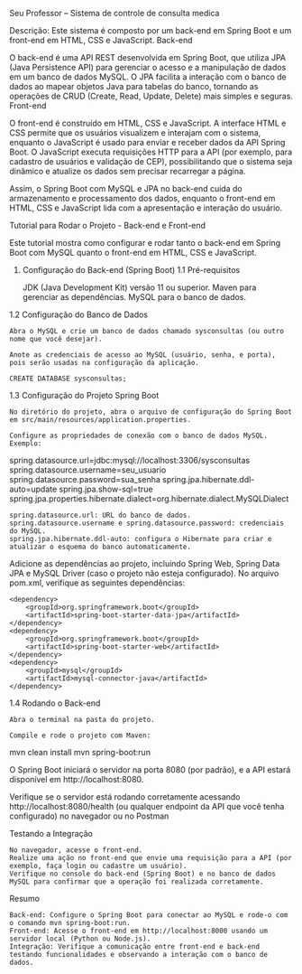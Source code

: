 Seu Professor – Sistema de controle de consulta medica

Descrição:
Este sistema é composto por um back-end em Spring Boot e um front-end em HTML, CSS e JavaScript.
Back-end

O back-end é uma API REST desenvolvida em Spring Boot, que utiliza JPA (Java Persistence API) para gerenciar o acesso e a manipulação de dados em um banco de dados MySQL. O JPA facilita a interação com o banco de dados ao mapear objetos Java para tabelas do banco, tornando as operações de CRUD (Create, Read, Update, Delete) mais simples e seguras.
Front-end

O front-end é construído em HTML, CSS e JavaScript. A interface HTML e CSS permite que os usuários visualizem e interajam com o sistema, enquanto o JavaScript é usado para enviar e receber dados da API Spring Boot. O JavaScript executa requisições HTTP para a API (por exemplo, para cadastro de usuários e validação de CEP), possibilitando que o sistema seja dinâmico e atualize os dados sem precisar recarregar a página.

Assim, o Spring Boot com MySQL e JPA no back-end cuida do armazenamento e processamento dos dados, enquanto o front-end em HTML, CSS e JavaScript lida com a apresentação e interação do usuário.


Tutorial para Rodar o Projeto - Back-end e Front-end

Este tutorial mostra como configurar e rodar tanto o back-end em Spring Boot com MySQL quanto o front-end em HTML, CSS e JavaScript.
1. Configuração do Back-end (Spring Boot)
1.1 Pré-requisitos

    JDK (Java Development Kit) versão 11 ou superior.
    Maven para gerenciar as dependências.
    MySQL para o banco de dados.

1.2 Configuração do Banco de Dados

    Abra o MySQL e crie um banco de dados chamado sysconsultas (ou outro nome que você desejar).

    Anote as credenciais de acesso ao MySQL (usuário, senha, e porta), pois serão usadas na configuração da aplicação.

    CREATE DATABASE sysconsultas;

1.3 Configuração do Projeto Spring Boot

    No diretório do projeto, abra o arquivo de configuração do Spring Boot em src/main/resources/application.properties.

    Configure as propriedades de conexão com o banco de dados MySQL. Exemplo:

spring.datasource.url=jdbc:mysql://localhost:3306/sysconsultas
spring.datasource.username=seu_usuario
spring.datasource.password=sua_senha
spring.jpa.hibernate.ddl-auto=update
spring.jpa.show-sql=true
spring.jpa.properties.hibernate.dialect=org.hibernate.dialect.MySQLDialect

    spring.datasource.url: URL do banco de dados.
    spring.datasource.username e spring.datasource.password: credenciais do MySQL.
    spring.jpa.hibernate.ddl-auto: configura o Hibernate para criar e atualizar o esquema do banco automaticamente.

Adicione as dependências ao projeto, incluindo Spring Web, Spring Data JPA e MySQL Driver (caso o projeto não esteja configurado). No arquivo pom.xml, verifique as seguintes dependências:

    <dependency>
        <groupId>org.springframework.boot</groupId>
        <artifactId>spring-boot-starter-data-jpa</artifactId>
    </dependency>
    <dependency>
        <groupId>org.springframework.boot</groupId>
        <artifactId>spring-boot-starter-web</artifactId>
    </dependency>
    <dependency>
        <groupId>mysql</groupId>
        <artifactId>mysql-connector-java</artifactId>
    </dependency>

1.4 Rodando o Back-end

    Abra o terminal na pasta do projeto.

    Compile e rode o projeto com Maven:

mvn clean install
mvn spring-boot:run

O Spring Boot iniciará o servidor na porta 8080 (por padrão), e a API estará disponível em http://localhost:8080.

Verifique se o servidor está rodando corretamente acessando http://localhost:8080/health (ou qualquer endpoint da API que você tenha configurado) no navegador ou no Postman

Testando a Integração

    No navegador, acesse o front-end.
    Realize uma ação no front-end que envie uma requisição para a API (por exemplo, faça login ou cadastre um usuário).
    Verifique no console do back-end (Spring Boot) e no banco de dados MySQL para confirmar que a operação foi realizada corretamente.

Resumo

    Back-end: Configure o Spring Boot para conectar ao MySQL e rode-o com o comando mvn spring-boot:run.
    Front-end: Acesse o front-end em http://localhost:8000 usando um servidor local (Python ou Node.js).
    Integração: Verifique a comunicação entre front-end e back-end testando funcionalidades e observando a interação com o banco de dados.
